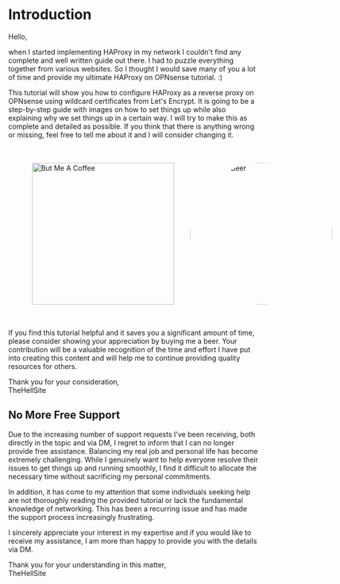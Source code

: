 # Introduction

Hello,

when I started implementing HAProxy in my network I couldn't find any complete and well written guide out there. I had to puzzle everything together from various websites.
So I thought I would save many of you a lot of time and provide my ultimate HAProxy on OPNsense tutorial. :)

This tutorial will show you how to configure HAProxy as a reverse proxy on OPNsense using wildcard certificates from Let's Encrypt.
It is going to be a step-by-step guide with images on how to set things up while also explaining why we set things up in a certain way.
I will try to make this as complete and detailed as possible.
If you think that there is anything wrong or missing, feel free to tell me about it and I will consider changing it.

<div style="display: flex; column-gap: 2rem; margin: 3rem">
    <a href="https://ko-fi.com/thehellsite" target="_blank">
        <img alt="But Me A Coffee" src="https://storage.ko-fi.com/cdn/kofi1.png" width="286">
    </a>
    <a href="https://www.buymeacoffee.com/thehellsite" target="_blank">
        <img alt="But Me A Beer" src="https://i.postimg.cc/htR5wWr0/buymeabeer.png" width="286" style="border-radius: 9999px">
    </a>
</div>

If you find this tutorial helpful and it saves you a significant amount of time, please consider showing your appreciation by buying me a beer. Your contribution will be a valuable recognition of the time and effort I have put into creating this content and will help me to continue providing quality resources for others.

Thank you for your consideration,  
TheHellSite

## No More Free Support

Due to the increasing number of support requests I've been receiving, both directly in the topic and via DM, I regret to inform that I can no longer provide free assistance. Balancing my real job and personal life has become extremely challenging. While I genuinely want to help everyone resolve their issues to get things up and running smoothly, I find it difficult to allocate the necessary time without sacrificing my personal commitments.

In addition, it has come to my attention that some individuals seeking help are not thoroughly reading the provided tutorial or lack the fundamental knowledge of networking. This has been a recurring issue and has made the support process increasingly frustrating.

I sincerely appreciate your interest in my expertise and if you would like to receive my assistance, I am more than happy to provide you with the details via DM.

Thank you for your understanding in this matter,  
TheHellSite

